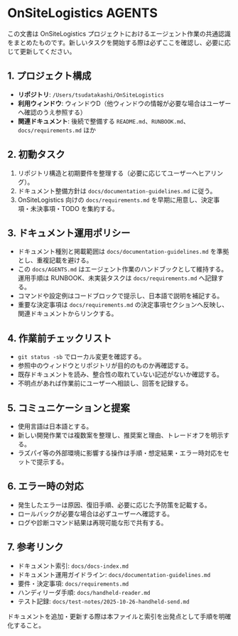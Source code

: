 # OnSiteLogistics AGENTS

この文書は OnSiteLogistics プロジェクトにおけるエージェント作業の共通認識をまとめたものです。新しいタスクを開始する際は必ずここを確認し、必要に応じて更新してください。

## 1. プロジェクト構成
- **リポジトリ**: `/Users/tsudatakashi/OnSiteLogistics`
- **利用ウィンドウ**: ウィンドウD（他ウィンドウの情報が必要な場合はユーザーへ確認のうえ参照する）
- **関連ドキュメント**: 後続で整備する `README.md`、`RUNBOOK.md`、`docs/requirements.md` ほか

## 2. 初動タスク
1. リポジトリ構造と初期要件を整理する（必要に応じてユーザーへヒアリング）。
2. ドキュメント整備方針は `docs/documentation-guidelines.md` に従う。
3. OnSiteLogistics 向けの `docs/requirements.md` を早期に用意し、決定事項・未決事項・TODO を集約する。

## 3. ドキュメント運用ポリシー
- ドキュメント種別と掲載範囲は `docs/documentation-guidelines.md` を準拠とし、重複記載を避ける。
- この `docs/AGENTS.md` はエージェント作業のハンドブックとして維持する。運用手順は RUNBOOK、未実装タスクは `docs/requirements.md` へ記録する。
- コマンドや設定例はコードブロックで提示し、日本語で説明を補記する。
- 重要な決定事項は `docs/requirements.md` の決定事項セクションへ反映し、関連ドキュメントからリンクする。

## 4. 作業前チェックリスト
- `git status -sb` でローカル変更を確認する。
- 参照中のウィンドウとリポジトリが目的のものか再確認する。
- 既存ドキュメントを読み、整合性の取れていない記述がないか確認する。
- 不明点があれば作業前にユーザーへ相談し、回答を記録する。

## 5. コミュニケーションと提案
- 使用言語は日本語とする。
- 新しい開発作業では複数案を整理し、推奨案と理由、トレードオフを明示する。
- ラズパイ等の外部環境に影響する操作は手順・想定結果・エラー時対応をセットで提示する。

## 6. エラー時の対応
- 発生したエラーは原因、復旧手順、必要に応じた予防策を記載する。
- ロールバックが必要な場合は必ずユーザーへ確認する。
- ログや診断コマンド結果は再現可能な形で共有する。

## 7. 参考リンク
- ドキュメント索引: `docs/docs-index.md`
- ドキュメント運用ガイドライン: `docs/documentation-guidelines.md`
- 要件・決定事項: `docs/requirements.md`
- ハンディリーダ手順: `docs/handheld-reader.md`
- テスト記録: `docs/test-notes/2025-10-26-handheld-send.md`

ドキュメントを追加・更新する際は本ファイルと索引を出発点として手順を明確化すること。
